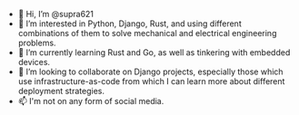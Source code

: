 - 👋 Hi, I’m @supra621
- 👀 I’m interested in Python, Django, Rust, and using different combinations of them to solve mechanical and electrical engineering problems.
- 🌱 I’m currently learning Rust and Go, as well as tinkering with embedded devices.
- 💞️ I’m looking to collaborate on Django projects, especially those which use infrastructure-as-code from which I can learn more about different deployment strategies.
- 📫 I'm not on any form of social media.

<!---
supra621/supra621 is a ✨ special ✨ repository because its `README.md` (this file) appears on your GitHub profile.
You can click the Preview link to take a look at your changes.
--->
